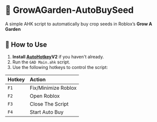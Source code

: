 # 🌱 GrowAGarden-AutoBuySeed
A simple AHK script to automatically buy crop seeds in Roblox’s **Grow A Garden**

## 📖 How to Use

1. **Install [AutoHotkey](https://www.autohotkey.com/)V2** if you haven't already.
2. Run the `GAD Main.ahk` script.
3. Use the following hotkeys to control the script:

| Hotkey | Action                         |
|:--------|:--------------------------------|
| `F1`     | Fix/Minimize Roblox             |
| `F2`     | Open Roblox                     |
| `F3`     | Close The Script                |
| `F4`     | Start Auto Buy                  |
